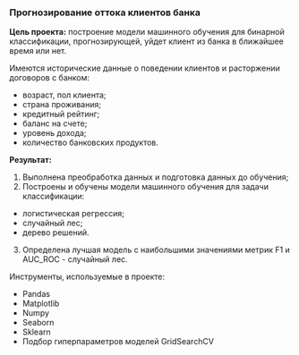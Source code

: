 ### Прогнозирование оттока клиентов банка

**Цель проекта:** построение модели машинного обучения для бинарной классификации, прогнозирующей, уйдет клиент из банка в ближайшее время или нет.

Имеются исторические данные о поведении клиентов и расторжении договоров с банком:
* возраст, пол клиента;
* страна проживания;
* кредитный рейтинг;
* баланс на счете;
* уровень дохода;
* количество банковских продуктов.

**Результат:** 
1. Выполнена преобработка данных и подготовка данных до обучения;
2. Построены и обучены модели машинного обучения для задачи классификации:
- логистическая регрессия;
- случайный лес;
- дерево решений.
3. Определена лучшая модель с наибольшими значениями метрик F1 и AUC_ROC - случайный лес.

Инструменты, используемые в проекте:
- Pandas
- Matplotlib
- Numpy
- Seaborn
- Sklearn
- Подбор гиперпараметров моделей GridSearchCV
